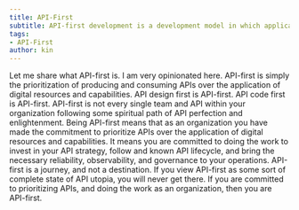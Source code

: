 ```yaml
---
title: API-First
subtitle: API-first development is a development model in which applications are conceptualized and built by composing internal or external services delivered through APIs. An API-first company is an organization that has adopted the API-first development model.
tags:
- API-First
author: kin
---
```

Let me share what API-first is. I am very opinionated here. API-first is simply the prioritization of producing and consuming APIs over the application of digital resources and capabilities. API design first is API-first. API code first is API-first. API-first is not every single team and API within your organization following some spiritual path of API perfection and enlightenment. Being API-first means that as an organization you have made the commitment to prioritize APIs over the application of digital resources and capabilities. It means you are committed to doing the work to invest in your API strategy, follow and known API lifecycle, and bring the necessary reliability, observability, and governance to your operations. API-first is a journey, and not a destination. If you view API-first as some sort of complete state of API utopia, you will never get there. If you are committed to prioritizing APIs, and doing the work as an organization, then you are API-first.



